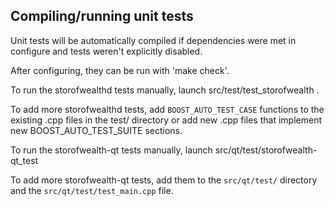 Compiling/running unit tests
------------------------------------

Unit tests will be automatically compiled if dependencies were met in configure
and tests weren't explicitly disabled.

After configuring, they can be run with 'make check'.

To run the storofwealthd tests manually, launch src/test/test_storofwealth .

To add more storofwealthd tests, add `BOOST_AUTO_TEST_CASE` functions to the existing
.cpp files in the test/ directory or add new .cpp files that
implement new BOOST_AUTO_TEST_SUITE sections.

To run the storofwealth-qt tests manually, launch src/qt/test/storofwealth-qt_test

To add more storofwealth-qt tests, add them to the `src/qt/test/` directory and
the `src/qt/test/test_main.cpp` file.
